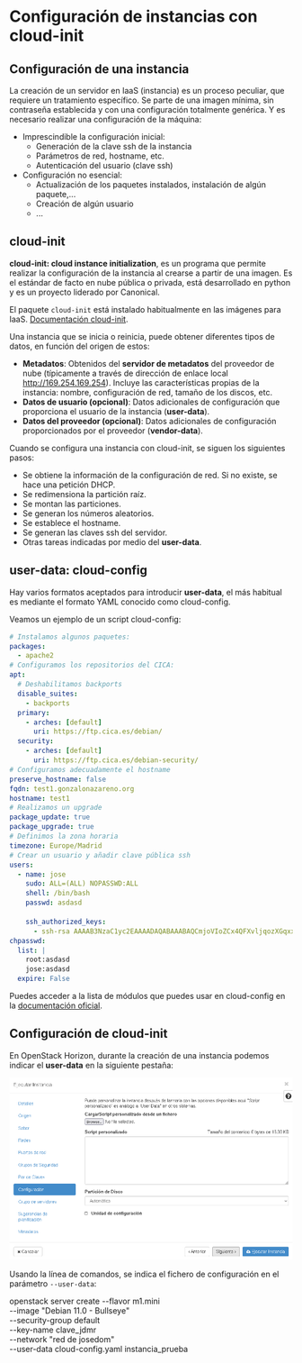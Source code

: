 # Configuración de instancias con cloud-init

## Configuración de una instancia

La creación de un servidor en IaaS (instancia) es un proceso peculiar, que requiere un tratamiento específico. Se parte de una imagen mínima, sin contraseña establecida y con una configuración totalmente genérica. Y es necesario realizar una configuración de la máquina:
* Imprescindible la configuración inicial:
	* Generación de la clave ssh de la instancia
	* Parámetros de red, hostname, etc.
	* Autenticación del usuario (clave ssh)
* Configuración no esencial:
	* Actualización de los paquetes instalados, instalación de algún paquete,...
	* Creación de algún usuario
	* ...

## cloud-init

**cloud-init: cloud instance initialization**, es un programa que permite realizar la configuración de la instancia al crearse a partir de una imagen. Es el estándar de facto en nube pública o privada, está desarrollado en python y es un proyecto liderado por Canonical.

El paquete `cloud-init` está instalado habitualmente en las imágenes para IaaS. [Documentación cloud-init](https://cloudinit.readthedocs.io).

Una instancia que se inicia o reinicia, puede obtener diferentes tipos de datos, en función del origen de estos:
* **Metadatos**: Obtenidos del **servidor de metadatos** del proveedor de nube (típicamente a través de dirección de enlace local http://169.254.169.254). Incluye las características propias de la instancia: nombre, configuración de red, tamaño de los discos, etc.
* **Datos de usuario (opcional)**: Datos adicionales de configuración que proporciona el usuario de la instancia (**user-data**).
* **Datos del proveedor (opcional)**: Datos adicionales de configuración proporcionados por el proveedor (**vendor-data**).

Cuando se configura una instancia con cloud-init, se siguen los siguientes pasos:

* Se obtiene la información de la configuración de red. Si no existe, se hace una petición DHCP.
* Se redimensiona la partición raíz.
* Se montan las particiones.
* Se generan los números aleatorios.
* Se establece el hostname.
* Se generan las claves ssh del servidor.
* Otras tareas indicadas por medio del **user-data**.

## user-data: cloud-config

Hay varios formatos aceptados para introducir **user-data**, el más habitual es mediante el formato YAML conocido como cloud-config.

Veamos un ejemplo de un script cloud-config:

```yaml
# Instalamos algunos paquetes:
packages:
  - apache2
# Configuramos los repositorios del CICA:
apt:
  # Deshabilitamos backports
  disable_suites:
    - backports
  primary:
    - arches: [default]
      uri: https://ftp.cica.es/debian/
  security:
    - arches: [default]
      uri: https://ftp.cica.es/debian-security/
# Configuramos adecuadamente el hostname
preserve_hostname: false
fqdn: test1.gonzalonazareno.org
hostname: test1
# Realizamos un upgrade
package_update: true
package_upgrade: true
# Definimos la zona horaria
timezone: Europe/Madrid
# Crear un usuario y añadir clave pública ssh
users:
  - name: jose
    sudo: ALL=(ALL) NOPASSWD:ALL
    shell: /bin/bash
    passwd: asdasd

    ssh_authorized_keys:
      - ssh-rsa AAAAB3NzaC1yc2EAAAADAQABAAABAQCmjoVIoZCx4QFXvljqozXGqxxlSvO7V2aizqyPgMfGqnyl0J9YXo6zrcWYwyWMnMdRdwYZgHqfiiFCUn2QDm6ZuzC4Lcx0K3ZwO2lgL4XaATykVLneHR1ib6RNroFcClN69cxWsdwQW6dpjpiBDXf8m6/qxVP3EHwUTsP8XaOV7WkcCAqfYAMvpWLISqYme6e+6ZGJUIPkDTxavu5JTagDLwY+py1WB53eoDWsG99gmvyit2O1Eo+jRWN+mgRHIxJTrFtLS6o4iWeshPZ6LvCZ/Pum12Oj4B4bjGSHzrKjHZgTwhVJ/LDq3v71/PP4zaI3gVB9ZalemSxqomgbTlnT
chpasswd:
  list: |
    root:asdasd
    jose:asdasd
  expire: False
```

Puedes acceder a la lista de módulos que puedes usar en cloud-config en la [documentación oficial](https://cloudinit.readthedocs.io/en/latest/topics/modules.html).

## Configuración de cloud-init

En OpenStack Horizon, durante la creación de una instancia podemos indicar el **user-data** en la siguiente pestaña:

![cloud-init](img/cloud-init.png)

Usando la línea de comandos, se indica el fichero de configuración en el parámetro `--user-data`:

 openstack server create --flavor m1.mini \
        --image "Debian 11.0 - Bullseye" \
        --security-group default \
        --key-name clave_jdmr \
        --network "red de josedom" \
        --user-data cloud-config.yaml
        instancia_prueba
